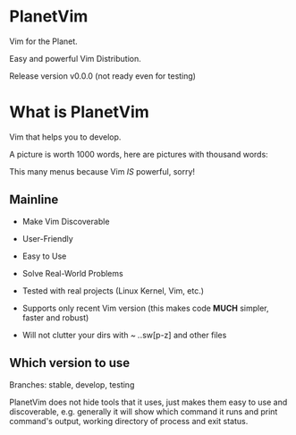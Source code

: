 # PlanetVim

Vim for the Planet.

Easy and powerful Vim Distribution.

Release version v0.0.0 (not ready even for testing)

# What is PlanetVim

Vim that helps you to develop.

A picture is worth 1000 words, here are pictures with thousand words:



This many menus because Vim _IS_ powerful, sorry!

## Mainline

* Make Vim Discoverable
* User-Friendly
* Easy to Use
* Solve Real-World Problems
* Tested with real projects (Linux Kernel, Vim, etc.)

* Supports only recent Vim version (this makes code **MUCH** simpler, faster and
robust)
* Will not clutter your dirs with *~ .*.sw[p-z] and other files

## Which version to use

Branches: stable, develop, testing

PlanetVim does not hide tools that it uses, just makes them easy to use and
discoverable, e.g. generally it will show which command it runs and print
command's output, working directory of process and exit status.
